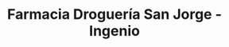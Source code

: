 ---
title: "Farmacia Droguería San Jorge - Ingenio"
url: /cali/farmacia-drogueria-san-jorge-ingenio/
shop: farmacia
---